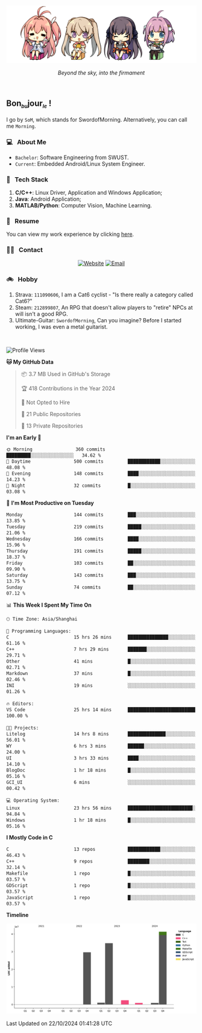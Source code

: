 <img src="./pic/Aokana.png">
<p align="center"><em>Beyond the sky, into the firmament</em></p>

<br/>

## Bon<sub><em><font size=2>bu</font></em></sub>jour<sub><em><font size=2>le</font></em></sub> !

I go by `SoM`, which stands for SwordofMorning. Alternatively, you can call me `Morning`.

### 💻 &nbsp; About Me

- `Bachelor`: Software Engineering from SWUST.
- `Current`: Embedded Android/Linux System Engineer.

### 🔧 &nbsp; Tech Stack

1. **C/C++**: Linux Driver, Application and Windows Application;
2. **Java**: Android Application;
3. **MATLAB/Python**: Computer Vision, Machine Learning.

### 📝 &nbsp; Resume

You can view my work experience by clicking <a href="https://swordofmorning.com/index.php/contact/">here</a>.

### 🤝🏻 &nbsp; Contact

<p align="center">
<a href="https://swordofmorning.com/"><img alt="Website" src="https://img.shields.io/badge/Website-swordofmorning.com-blue?style=flat-square&logo=google-chrome"></a>
<a href="mailto:master@xiaojintao.email
"><img alt="Email" src="https://img.shields.io/badge/Email-master@xiaojintao.email-blue?style=flat-square&logo=gmail"></a>
</p>

### 🚲 &nbsp; Hobby

1. Strava: `111090606`, I am a Cat6 cyclist - "Is there really a category called Cat6?"
2. Steam: `212899807`, An RPG that doesn't allow players to "retire" NPCs at will isn't a good RPG.
3. Ultimate-Guitar: `SwordofMorning`, Can you imagine? Before I started working, I was even a metal guitarist.

<br/>

<!--START_SECTION:waka-->
![Profile Views](http://img.shields.io/badge/Profile%20Views-0-blue)

**🐱 My GitHub Data** 

> 📦 3.7 MB Used in GitHub's Storage 
 > 
> 🏆 418 Contributions in the Year 2024
 > 
> 🚫 Not Opted to Hire
 > 
> 📜 21 Public Repositories 
 > 
> 🔑 13 Private Repositories 
 > 
**I'm an Early 🐤** 

```text
🌞 Morning                360 commits         █████████░░░░░░░░░░░░░░░░   34.62 % 
🌆 Daytime                500 commits         ████████████░░░░░░░░░░░░░   48.08 % 
🌃 Evening                148 commits         ████░░░░░░░░░░░░░░░░░░░░░   14.23 % 
🌙 Night                  32 commits          █░░░░░░░░░░░░░░░░░░░░░░░░   03.08 % 
```
📅 **I'm Most Productive on Tuesday** 

```text
Monday                   144 commits         ███░░░░░░░░░░░░░░░░░░░░░░   13.85 % 
Tuesday                  219 commits         █████░░░░░░░░░░░░░░░░░░░░   21.06 % 
Wednesday                166 commits         ████░░░░░░░░░░░░░░░░░░░░░   15.96 % 
Thursday                 191 commits         █████░░░░░░░░░░░░░░░░░░░░   18.37 % 
Friday                   103 commits         ██░░░░░░░░░░░░░░░░░░░░░░░   09.90 % 
Saturday                 143 commits         ███░░░░░░░░░░░░░░░░░░░░░░   13.75 % 
Sunday                   74 commits          ██░░░░░░░░░░░░░░░░░░░░░░░   07.12 % 
```


📊 **This Week I Spent My Time On** 

```text
🕑︎ Time Zone: Asia/Shanghai

💬 Programming Languages: 
C                        15 hrs 26 mins      ███████████████░░░░░░░░░░   61.16 % 
C++                      7 hrs 29 mins       ███████░░░░░░░░░░░░░░░░░░   29.71 % 
Other                    41 mins             █░░░░░░░░░░░░░░░░░░░░░░░░   02.71 % 
Markdown                 37 mins             █░░░░░░░░░░░░░░░░░░░░░░░░   02.46 % 
INI                      19 mins             ░░░░░░░░░░░░░░░░░░░░░░░░░   01.26 % 

🔥 Editors: 
VS Code                  25 hrs 14 mins      █████████████████████████   100.00 % 

🐱‍💻 Projects: 
Litelog                  14 hrs 8 mins       ██████████████░░░░░░░░░░░   56.01 % 
WY                       6 hrs 3 mins        ██████░░░░░░░░░░░░░░░░░░░   24.00 % 
UI                       3 hrs 33 mins       ████░░░░░░░░░░░░░░░░░░░░░   14.10 % 
BlogDoc                  1 hr 18 mins        █░░░░░░░░░░░░░░░░░░░░░░░░   05.16 % 
GCI_UI                   6 mins              ░░░░░░░░░░░░░░░░░░░░░░░░░   00.42 % 

💻 Operating System: 
Linux                    23 hrs 56 mins      ████████████████████████░   94.84 % 
Windows                  1 hr 18 mins        █░░░░░░░░░░░░░░░░░░░░░░░░   05.16 % 
```

**I Mostly Code in C** 

```text
C                        13 repos            ████████████░░░░░░░░░░░░░   46.43 % 
C++                      9 repos             ████████░░░░░░░░░░░░░░░░░   32.14 % 
Makefile                 1 repo              █░░░░░░░░░░░░░░░░░░░░░░░░   03.57 % 
GDScript                 1 repo              █░░░░░░░░░░░░░░░░░░░░░░░░   03.57 % 
JavaScript               1 repo              █░░░░░░░░░░░░░░░░░░░░░░░░   03.57 % 
```



**Timeline**

![Lines of Code chart](https://raw.githubusercontent.com/SwordofMorning/SwordofMorning/main/assets/bar_graph.png)


 Last Updated on 22/10/2024 01:41:28 UTC
<!--END_SECTION:waka-->
